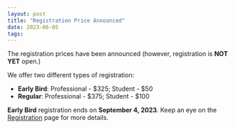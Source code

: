 ```yaml
---
layout: post
title: "Registration Price Announced"
date: 2023-06-05
tags:
---
```


The registration prices have been announced (however, registration is **NOT YET** open.)

We offer two different types of registration:

- **Early Bird**: Professional - $325; Student - $50
- **Regular**: Professional - $375; Student - $100

**Early Bird** registration ends on **September 4, 2023**. Keep an eye on the
[Registration](https://us-rse.org/usrse23/attend/register/) page for more details.
